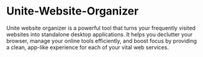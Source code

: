 # Unite-Website-Organizer
Unite website organizer is a powerful tool that turns your frequently visited websites into standalone desktop applications. It helps you declutter your browser, manage your online tools efficiently, and boost focus by providing a clean, app-like experience for each of your vital web services.

